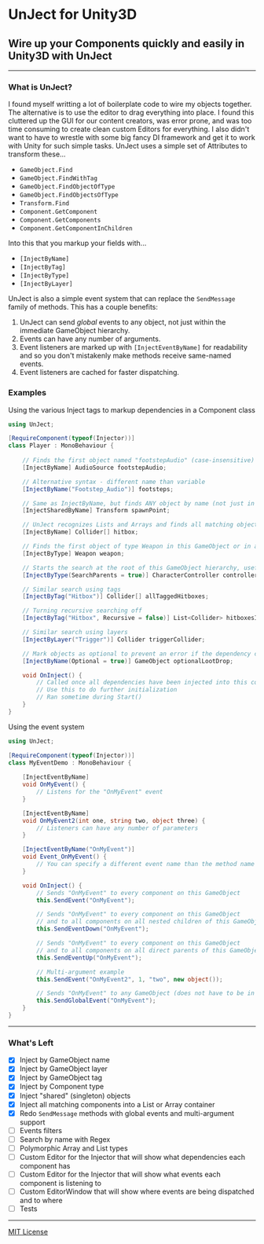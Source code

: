UnJect for Unity3D
======

## Wire up your Components quickly and easily in Unity3D with UnJect
---

### What is UnJect?

I found myself writting a lot of boilerplate code to wire my objects together.  The alternative is to use the editor to drag everything into place.  I found this cluttered up the GUI for our content creators, was error prone, and was too time consuming to create clean custom Editors for everything.  I also didn't want to have to wrestle with some big fancy DI framework and get it to work with Unity for such simple tasks.  UnJect uses a simple set of Attributes to transform these...

- `GameObject.Find`
- `GameObject.FindWithTag`
- `GameObject.FindObjectOfType`
- `GameObject.FindObjectsOfType`
- `Transform.Find`
- `Component.GetComponent`
- `Component.GetComponents`
- `Component.GetComponentInChildren`

Into this that you markup your fields with...

- `[InjectByName]`
- `[InjectByTag]`
- `[InjectByType]`
- `[InjectByLayer]`

UnJect is also a simple event system that can replace the `SendMessage` family of methods.  This has a couple benefits:

1. UnJect can send *global* events to any object, not just within the immediate GameObject hierarchy.
2. Events can have any number of arguments.
3. Event listeners are marked up with `[InjectEventByName]` for readability and so you don't mistakenly make methods receive same-named events.
4. Event listeners are cached for faster dispatching.

### Examples

Using the various Inject tags to markup dependencies in a Component class

```csharp
using UnJect;

[RequireComponent(typeof(Injector))]
class Player : MonoBehaviour {
	
	// Finds the first object named "footstepAudio" (case-insensitive) or in any child
	[InjectByName] AudioSource footstepAudio;

	// Alternative syntax - different name than variable
	[InjectByName("Footstep_Audio")] footsteps;

	// Same as InjectByName, but finds ANY object by name (not just in this GameObject hierarchy)
	[InjectSharedByName] Transform spawnPoint;

	// UnJect recognizes Lists and Arrays and finds all matching objects
	[InjectByName] Collider[] hitbox;

	// Finds the first object of type Weapon in this GameObject or in any child
	[InjectByType] Weapon weapon;

	// Starts the search at the root of this GameObject hierarchy, useful if this component is deeply nested
	[InjectByType(SearchParents = true)] CharacterController controller;

	// Similar search using tags
	[InjectByTag("Hitbox")] Collider[] allTaggedHitboxes;

	// Turning recursive searching off
	[InjectByTag("Hitbox", Recursive = false)] List<Collider> hitboxesInImmediateChildren;

	// Similar search using layers
	[InjectByLayer("Trigger")] Collider triggerCollider;

	// Mark objects as optional to prevent an error if the dependency could not be found
	[InjectByName(Optional = true)] GameObject optionalLootDrop;

	void OnInject() {
		// Called once all dependencies have been injected into this component
		// Use this to do further initialization
		// Ran sometime during Start()
	}
}
```

Using the event system

```csharp
using UnJect;

[RequireComponent(typeof(Injector))]
class MyEventDemo : MonoBehaviour {
	
	[InjectEventByName]
	void OnMyEvent() {
		// Listens for the "OnMyEvent" event
	}

	[InjectEventByName]
	void OnMyEvent2(int one, string two, object three) {
		// Listeners can have any number of parameters
	}

	[InjectEventByName("OnMyEvent")]
	void Event_OnMyEvent() {
		// You can specify a different event name than the method name
	}

	void OnInject() {
		// Sends "OnMyEvent" to every component on this GameObject
		this.SendEvent("OnMyEvent");

		// Sends "OnMyEvent" to every component on this GameObject
		// and to all components on all nested children of this GameObject
		this.SendEventDown("OnMyEvent");

		// Sends "OnMyEvent" to every component on this GameObject
		// and to all components on all direct parents of this GameObject
		this.SendEventUp("OnMyEvent");

		// Multi-argument example
		this.SendEvent("OnMyEvent2", 1, "two", new object());

		// Sends "OnMyEvent" to any GameObject (does not have to be in this GameObject hierarchy)
		this.SendGlobalEvent("OnMyEvent");
	}
}
```

---

### What's Left

- [x] Inject by GameObject name
- [x] Inject by GameObject layer
- [x] Inject by GameObject tag
- [x] Inject by Component type
- [x] Inject "shared" (singleton) objects
- [x] Inject all matching components into a List or Array container
- [x] Redo `SendMessage` methods with global events and multi-argument support
- [ ] Events filters 
- [ ] Search by name with Regex
- [ ] Polymorphic Array and List types
- [ ] Custom Editor for the Injector that will show what dependencies each component has
- [ ] Custom Editor for the Injector that will show what events each component is listening to
- [ ] Custom EditorWindow that will show where events are being dispatched and to where
- [ ] Tests

---

[MIT License](http://paulmoore.mit-license.org/)
